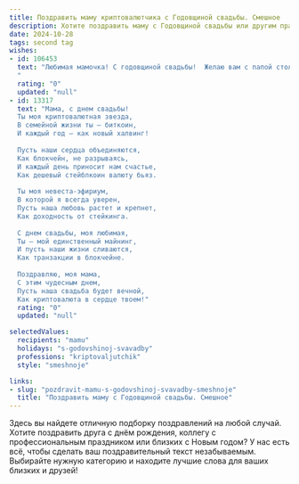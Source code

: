 ```yaml
---
title: Поздравить маму криптовалютчика с Годовщиной свадьбы. Смешное
description: Хотите поздравить маму с Годовщиной свадьбы или другим праздником? Наш ИИ создаст незабываемое поздравление, а вы обязательно выделитесь среди других.  
date: 2024-10-28
tags: second tag
wishes:
- id: 106453
  text: "Любимая мамочка! С годовщиной свадьбы!  Желаю вам с папой столько же биткоинов, сколько лет вы вместе, и чтобы они никогда не падали в цене!  Пусть ваша любовь будет стабильной, как курс… ну, почти как курс, иногда пусть немного взлетит от счастья! 😉  С праздником!
  "
  rating: "0"
  updated: "null"
- id: 13317
  text: "Мама, с днем свадьбы!
  Ты моя криптовалютная звезда,
  В семейной жизни ты – биткоин,
  И каждый год – как новый халвинг!
  
  Пусть наши сердца объединяются,
  Как блокчейн, не разрываясь,
  И каждый день приносит нам счастье,
  Как дешевый стейблкоин валюту бьяз.
  
  Ты моя невеста-эфириум,
  В которой я всегда уверен,
  Пусть наша любовь растет и крепнет,
  Как доходность от стейкинга.
  
  С днем свадьбы, моя любимая,
  Ты – мой единственный майнинг,
  И пусть наши жизни сливаются,
  Как транзакции в блокчейне.
  
  Поздравляю, моя мама,
  С этим чудесным днем,
  Пусть наша свадьба будет вечной,
  Как криптовалюта в сердце твоем!"
  rating: "0"
  updated: "null"

selectedValues:
  recipients: "mamu"
  holidays: "s-godovshinoj-svavadby"
  professions: "kriptovaljutchik"
  style: "smeshnoje"

links:
- slug: "pozdravit-mamu-s-godovshinoj-svavadby-smeshnoje"
  title: "Поздравить маму с Годовщиной свадьбы. Смешное"
---
```


Здесь вы найдете отличную подборку поздравлений на любой случай.
Хотите поздравить друга с днём рождения, коллегу с профессиональным праздником или близких с Новым годом? У нас есть всё, чтобы сделать ваш поздравительный текст незабываемым. Выбирайте нужную категорию и находите лучшие слова для ваших близких и друзей!

